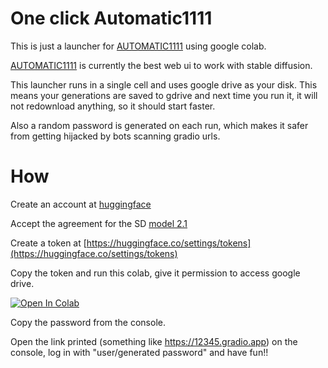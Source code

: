 # One click Automatic1111

This is just a launcher for [AUTOMATIC1111](https://github.com/AUTOMATIC1111/stable-diffusion-webui) using google colab.

[AUTOMATIC1111](https://github.com/AUTOMATIC1111/stable-diffusion-webui) is currently the best web ui to work with stable diffusion.

This launcher runs in a single cell and uses google drive as your disk. This means your generations are saved to gdrive and next time you run it, it will not redownload anything, so it should start faster.

Also a random password is generated on each run, which makes it safer from getting hijacked by bots scanning gradio urls.

# How

Create an account at [huggingface](https://huggingface.co)

Accept the agreement for the SD [model 2.1](https://huggingface.co/stabilityai/stable-diffusion-2-1)

Create a token at [https://huggingface.co/settings/tokens](https://huggingface.co/settings/tokens)

Copy the token and run this colab, give it permission to access google drive.

[![Open In Colab](https://colab.research.google.com/assets/colab-badge.svg)](https://colab.research.google.com/github/beothorn/OneClickStableDifusionAutomatic1111Colab/blob/main/StableDifusionAutomatic1111.ipynb)

Copy the password from the console.

Open the link printed (something like https://12345.gradio.app) on the console, log in with "user/generated password" and have fun!!
